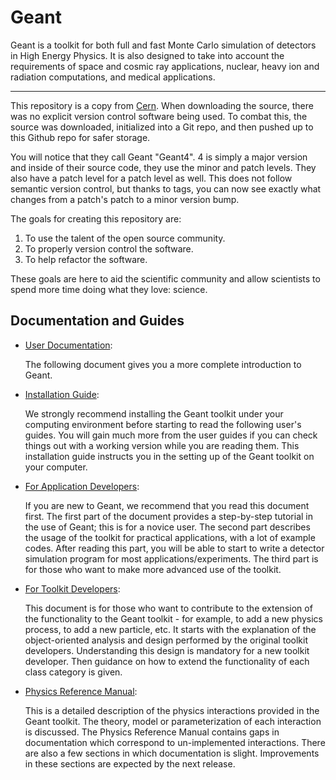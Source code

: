 # Geant

Geant is a toolkit for both full and fast Monte Carlo simulation of detectors in High Energy Physics. It is also designed to take into account the requirements of space and cosmic ray applications, nuclear, heavy ion and radiation computations, and medical applications.

---

This repository is a copy from [Cern](http://geant4.web.cern.ch/geant4/support/userdocuments.shtml).
When downloading the source, there was no explicit version control software being used.
To combat this, the source was downloaded, initialized into a Git repo, and then pushed up to this Github repo for safer storage.

You will notice that they call Geant "Geant4".
4 is simply a major version and inside of their source code, they use the minor and patch levels.
They also have a patch level for a patch level as well.
This does not follow semantic version control, but thanks to tags, you can now see exactly what changes from a patch's patch to a minor version bump.

The goals for creating this repository are:

  1. To use the talent of the open source community.
  2. To properly version control the software.
  3. To help refactor the software.

These goals are here to aid the scientific community and allow scientists to spend more time doing what they love: science.

## Documentation and Guides

- [User Documentation](http://geant4.web.cern.ch/geant4/UserDocumentation/UsersGuides/IntroductionToGeant4/fo/BookIntroToGeant4.pdf):

  The following document gives you a more complete introduction to Geant.

- [Installation Guide](http://geant4.web.cern.ch/geant4/UserDocumentation/UsersGuides/InstallationGuide/fo/BookInstalGuide.pdf):

  We strongly recommend installing the Geant toolkit under your computing environment before starting to read the following user's guides.
  You will gain much more from the user guides if you can check things out with a working version while you are reading them.
  This installation guide instructs you in the setting up of the Geant toolkit on your computer.

- [For Application Developers](http://geant4.web.cern.ch/geant4/UserDocumentation/UsersGuides/ForApplicationDeveloper/fo/BookForAppliDev.pdf):

  If you are new to Geant, we recommend that you read this document first.
  The first part of the document provides a step-by-step tutorial in the use of Geant; this is for a novice user.
  The second part describes the usage of the toolkit for practical applications, with a lot of example codes.
  After reading this part, you will be able to start to write a detector simulation program for most applications/experiments.
  The third part is for those who want to make more advanced use of the toolkit.

- [For Toolkit Developers](http://geant4.web.cern.ch/geant4/UserDocumentation/UsersGuides/ForToolkitDeveloper/fo/BookForToolDev.pdf):

  This document is for those who want to contribute to the extension of the functionality to the Geant toolkit - for example, to add a new physics process, to add a new particle, etc.
  It starts with the explanation of the object-oriented analysis and design performed by the original toolkit developers.
  Understanding this design is mandatory for a new toolkit developer.
  Then guidance on how to extend the functionality of each class category is given.

- [Physics Reference Manual](http://geant4.web.cern.ch/geant4/UserDocumentation/UsersGuides/PhysicsReferenceManual/fo/PhysicsReferenceManual.pdf):

  This is a detailed description of the physics interactions provided in the Geant toolkit.
  The theory, model or parameterization of each interaction is discussed.
  The Physics Reference Manual contains gaps in documentation which correspond to un-implemented interactions.
  There are also a few sections in which documentation is slight.
  Improvements in these sections are expected by the next release.

